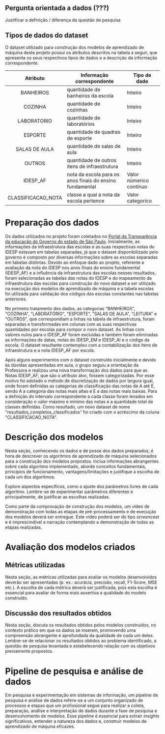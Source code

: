 ## Pergunta orientada a dados (???)
Justificar a definição / diferença da questão de pesquisa

## Tipos de dados do dataset

O dataset utilizado para construção dos modelos de aprendizado de máquina deste projeto possui os atributos descritos na tabela a seguir, que apresenta os seus respectivos tipos de dados e a descrição da informação correspondente.

| Atributo         | Informação correspondente | Tipo de dado |
|  :----:   | ----------- | ----------- |
| BANHEIROS        | quantidade de banheiros da escola | Inteiro |
| COZINHA        | quantidade de cozinhas | Inteiro |
| LABORATORIO        | quantidade de laboratórios | Inteiro |
| ESPORTE        | quantidade de quadras de esporte | Inteiro |
| SALAS DE AULA        | quantidade de salas de aula | Inteiro |
| OUTROS        | quantidade de outros itens de infraestrutura | Inteiro |
| IDESP_AF        | nota da escola para os anos finais do ensino fundamental| Valor númerico contínuo |
| CLASSIFICACAO_NOTA        | classe a qual a nota da escola pertence | Valor categorico |

# Preparação dos dados

Os dados utilizados no projeto foram coletados no [Portal da Transparência da educação do Governo do estado de São Paulo](https://dados.educacao.sp.gov.br/dataset/portal-da-transpar%C3%AAncia). Inicialmente, as informações da infraestrutura das escolas e as suas respectivas notas do IDESP estavam em tabelas separadas, já que o dataset disponibilizado pelo governo é composto por diversas informações sobre as escolas separadas em tabelas distintas. Devido ao enfoque dado ao projeto, referente a avaliação da nota do IDESP nos anos finais do ensino fundamental (IDESP_AF) e a influência da infraestrutura das escolas nesses resultados, foram selecionadas as tabelas das notas do IDESP e do mapeamento da infraestrutura das escolas para construção do novo dataset a ser utilizado na execução dos modelos de aprendizado de máquina e a tabela escolas foi utilizada para validação dos códigos das escolas constantes nas tabelas anteriores. 

No primeiro tratamento dos dados, as categorias "BANHEIROS", "COZINHA", "LABORATÓRIO", "ESPORTE", "SALAS DE AULA", "LEITURA" e "OUTROS", que correspondiam a linhas na tabela de infraestrutura, foram separadas e transformadas em colunas com as suas respectivas quantidades por escolas para compor o novo dataset. As linhas com valores nulos para o IDESP_AF foram excluídas e também foram eliminadas as informações de datas, notas do IDESP_EM e IDESP_AI e o código da escola. O dataset resultante contemplou com a contabilização dos itens de infraestrutura e a nota IDESP_AF por escola.

Após alguns experimentos com o dataset construído inicialmente e devido às dúvidas apresentadas em aula, o grupo seguiu a orientação da Professora e realizou uma nova transformação dos dados para que as Notas IDESP_AF, que são o atributo alvo, fossem categorizadas. Por esse motivo foi adotado o método de discretização de dados por largura igual, onde foram definidas as categorias de classificação das notas de A até E, sendo A a categoria das notas mais altas e E a das notas mais baixas. Para a definição do intervalo correspondente a cada classe foram levados em consideração o valor máximo e mínimo das notas e a quantidade total de classes definidas. Como resultado, um novo dataset de nome "resultados_completos_classificados” foi criado com o acréscimo da coluna "CLASSIFICACAO_NOTA".

# Descrição dos modelos

Nesta seção, conhecendo os dados e de posse dos dados preparados, é hora de descrever os algoritmos de aprendizado de máquina selecionados para a construção dos modelos propostos. Inclua informações abrangentes sobre cada algoritmo implementado, aborde conceitos fundamentais, princípios de funcionamento, vantagens/limitações e justifique a escolha de cada um dos algoritmos. 

Explore aspectos específicos, como o ajuste dos parâmetros livres de cada algoritmo. Lembre-se de experimentar parâmetros diferentes e principalmente, de justificar as escolhas realizadas.

Como parte da comprovação de construção dos modelos, um vídeo de demonstração com todas as etapas de pré-processamento e de execução dos modelos deverá ser entregue. Este vídeo poderá ser do tipo _screencast_ e é imprescindível a narração contemplando a demonstração de todas as etapas realizadas.

# Avaliação dos modelos criados

## Métricas utilizadas

Nesta seção, as métricas utilizadas para avaliar os modelos desenvolvidos deverão ser apresentadas (p. ex.: acurácia, precisão, recall, F1-Score, MSE etc.). A escolha de cada métrica deverá ser justificada, pois esta escolha é essencial para avaliar de forma mais assertiva a qualidade do modelo construído. 

## Discussão dos resultados obtidos

Nesta seção, discuta os resultados obtidos pelos modelos construídos, no contexto prático em que os dados se inserem, promovendo uma compreensão abrangente e aprofundada da qualidade de cada um deles. Lembre-se de relacionar os resultados obtidos ao problema identificado, a questão de pesquisa levantada e estabelecendo relação com os objetivos previamente propostos. 

# Pipeline de pesquisa e análise de dados

Em pesquisa e experimentação em sistemas de informação, um pipeline de pesquisa e análise de dados refere-se a um conjunto organizado de processos e etapas que um profissional segue para realizar a coleta, preparação, análise e interpretação de dados durante a fase de pesquisa e desenvolvimento de modelos. Esse pipeline é essencial para extrair _insights_ significativos, entender a natureza dos dados e, construir modelos de aprendizado de máquina eficazes. 
